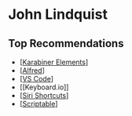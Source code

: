 # John Lindquist

## Top Recommendations

- [[Karabiner Elements]]
- [[Alfred]]
- [[VS Code]]
- [[Keyboard.io]]
- [[Siri Shortcuts]]
- [[Scriptable]]

[//begin]: # "Autogenerated link references for markdown compatibility"
[Karabiner Elements]: karabiner-elements "Karabiner Elements"
[Alfred]: alfred "Alfred"
[VS Code]: vs-code "VS Code"
[Siri Shortcuts]: siri-shortcuts "Siri Shortcuts"
[Scriptable]: scriptable "Scriptable"
[//end]: # "Autogenerated link references"